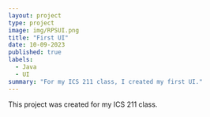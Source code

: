 ```yaml
---
layout: project
type: project
image: img/RPSUI.png
title: "First UI"
date: 10-09-2023
published: true
labels:
  - Java
  - UI
summary: "For my ICS 211 class, I created my first UI."
---
```


This project was created for my ICS 211 class.
